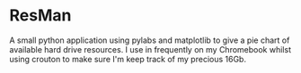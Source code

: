 ResMan
======

A small python application using pylabs and matplotlib to give a pie chart of available hard drive resources. I use in frequently on my Chromebook whilst using crouton to make sure I'm keep track of my precious 16Gb.

